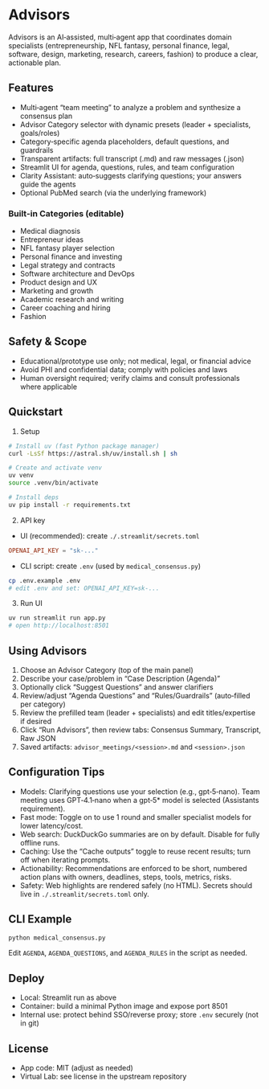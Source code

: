 # Advisors

Advisors is an AI‑assisted, multi‑agent app that coordinates domain specialists (entrepreneurship, NFL fantasy, personal finance, legal, software, design, marketing, research, careers, fashion) to produce a clear, actionable plan.


## Features
- Multi‑agent “team meeting” to analyze a problem and synthesize a consensus plan
- Advisor Category selector with dynamic presets (leader + specialists, goals/roles)
- Category‑specific agenda placeholders, default questions, and guardrails
- Transparent artifacts: full transcript (.md) and raw messages (.json)
- Streamlit UI for agenda, questions, rules, and team configuration
- Clarity Assistant: auto‑suggests clarifying questions; your answers guide the agents
- Optional PubMed search (via the underlying framework)

### Built‑in Categories (editable)
- Medical diagnosis
- Entrepreneur ideas
- NFL fantasy player selection
- Personal finance and investing
- Legal strategy and contracts
- Software architecture and DevOps
- Product design and UX
- Marketing and growth
- Academic research and writing
- Career coaching and hiring
 - Fashion

## Safety & Scope
- Educational/prototype use only; not medical, legal, or financial advice
- Avoid PHI and confidential data; comply with policies and laws
- Human oversight required; verify claims and consult professionals where applicable

## Quickstart
1) Setup
```bash
# Install uv (fast Python package manager)
curl -LsSf https://astral.sh/uv/install.sh | sh

# Create and activate venv
uv venv
source .venv/bin/activate

# Install deps
uv pip install -r requirements.txt
```

2) API key
- UI (recommended): create `./.streamlit/secrets.toml`
```toml
OPENAI_API_KEY = "sk-..."
```
- CLI script: create `.env` (used by `medical_consensus.py`)
```bash
cp .env.example .env
# edit .env and set: OPENAI_API_KEY=sk-...
```

3) Run UI
```bash
uv run streamlit run app.py
# open http://localhost:8501
```

## Using Advisors
1) Choose an Advisor Category (top of the main panel)
2) Describe your case/problem in “Case Description (Agenda)”
3) Optionally click “Suggest Questions” and answer clarifiers
4) Review/adjust “Agenda Questions” and “Rules/Guardrails” (auto‑filled per category)
5) Review the prefilled team (leader + specialists) and edit titles/expertise if desired
6) Click “Run Advisors”, then review tabs: Consensus Summary, Transcript, Raw JSON
7) Saved artifacts: `advisor_meetings/<session>.md` and `<session>.json`

## Configuration Tips
- Models: Clarifying questions use your selection (e.g., gpt‑5‑nano). Team meeting uses GPT‑4.1‑nano when a gpt‑5* model is selected (Assistants requirement).
- Fast mode: Toggle on to use 1 round and smaller specialist models for lower latency/cost.
- Web search: DuckDuckGo summaries are on by default. Disable for fully offline runs.
- Caching: Use the “Cache outputs” toggle to reuse recent results; turn off when iterating prompts.
- Actionability: Recommendations are enforced to be short, numbered action plans with owners, deadlines, steps, tools, metrics, risks.
- Safety: Web highlights are rendered safely (no HTML). Secrets should live in `./.streamlit/secrets.toml` only.

## CLI Example
```bash
python medical_consensus.py
```
Edit `AGENDA`, `AGENDA_QUESTIONS`, and `AGENDA_RULES` in the script as needed.

## Deploy
- Local: Streamlit run as above
- Container: build a minimal Python image and expose port 8501
- Internal use: protect behind SSO/reverse proxy; store `.env` securely (not in git)

## License
- App code: MIT (adjust as needed)
- Virtual Lab: see license in the upstream repository
